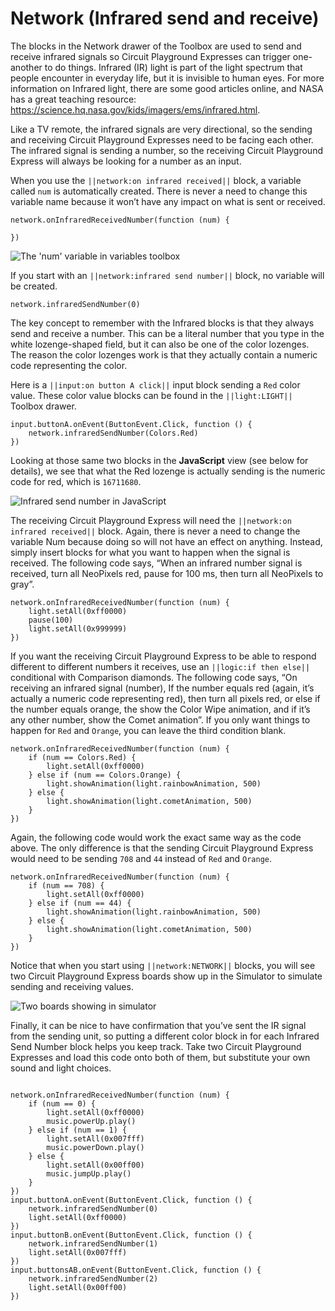 # Network (Infrared send and receive)

The blocks in the Network drawer of the Toolbox are used to send and receive infrared signals so Circuit Playground Expresses can trigger one-another to do things. Infrared (IR) light is part of the light spectrum that people encounter in everyday life, but it is invisible to human eyes. For more information on Infrared light, there are some good articles online, and NASA has a great teaching resource: https://science.hq.nasa.gov/kids/imagers/ems/infrared.html.

Like a TV remote, the infrared signals are very directional, so the sending and receiving Circuit Playground Expresses need to be facing each other. The infrared signal is sending a number, so the receiving Circuit Playground Express will always be looking for a number as an input.

When you use the ``||network:on infrared received||`` block, a variable called ``num`` is automatically created. There is never a need to change this variable name because it won’t have any impact on what is sent or received.
 
```block
network.onInfraredReceivedNumber(function (num) {
	
})
```
 
![The 'num' variable in variables toolbox](/static/courses/maker/general/coding/variables-num.jpg)

If you start with an ``||network:infrared send number||`` block, no variable will be created.

```block
network.infraredSendNumber(0)
```

The key concept to remember with the Infrared blocks is that they always send and receive a number. This can be a literal number that you type in the white lozenge-shaped field, but it can also be one of the color lozenges. The reason the color lozenges work is that they actually contain a numeric code representing the color.

Here is a ``||input:on button A click||`` input block sending a ``Red`` color value. These color value blocks can be found in the ``||light:LIGHT||`` Toolbox drawer.
 
```block
input.buttonA.onEvent(ButtonEvent.Click, function () {
    network.infraredSendNumber(Colors.Red)
})
```

Looking at those same two blocks in the **JavaScript** view (see below for details), we see that what the Red lozenge is actually sending is the numeric code for red, which is `16711680`.

![Infrared send number in JavaScript](/static/courses/maker/general/coding/ir-send-color-js.png)

The receiving Circuit Playground Express will need the ``||network:on infrared received||`` block. Again, there is never a need to change the variable Num because doing so will not have an effect on anything. Instead, simply insert blocks for what you want to happen when the signal is received. The following code says, “When an infrared number signal is received, turn all NeoPixels red, pause for 100 ms, then turn all NeoPixels to gray”.

```block
network.onInfraredReceivedNumber(function (num) {
    light.setAll(0xff0000)
    pause(100)
    light.setAll(0x999999)
})
```

If you want the receiving Circuit Playground Express to be able to respond different to different numbers it receives, use an ``||logic:if then else||`` conditional with Comparison diamonds. The following code says, “On receiving an infrared signal (number), If the number equals red (again, it’s actually a numeric code representing red), then turn all pixels red, or else if the number equals orange, the show the Color Wipe animation, and if it’s any other number, show the Comet animation”. If you only want things to happen for ``Red`` and ``Orange``, you can leave the third condition blank.

```blocks
network.onInfraredReceivedNumber(function (num) {
    if (num == Colors.Red) {
        light.setAll(0xff0000)
    } else if (num == Colors.Orange) {
        light.showAnimation(light.rainbowAnimation, 500)
    } else {
        light.showAnimation(light.cometAnimation, 500)
    }
})
```

Again, the following code would work the exact same way as the code above. The only difference is that the sending Circuit Playground Express would need to be sending `708` and `44` instead of ``Red`` and ``Orange``.

```blocks
network.onInfraredReceivedNumber(function (num) {
    if (num == 708) {
        light.setAll(0xff0000)
    } else if (num == 44) {
        light.showAnimation(light.rainbowAnimation, 500)
    } else {
        light.showAnimation(light.cometAnimation, 500)
    }
})
```

Notice that when you start using ``||network:NETWORK||`` blocks, you will see two Circuit Playground Express boards show up in the Simulator to simulate sending and receiving values.

![Two boards showing in simulator](/static/courses/maker/general/coding/two-board-sim.jpg)

Finally, it can be nice to have confirmation that you’ve sent the IR signal from the sending unit, so putting a different color block in for each Infrared Send Number block helps you keep track. Take two Circuit Playground Expresses and load this code onto both of them, but substitute your own sound and light choices.
 
```blocks

network.onInfraredReceivedNumber(function (num) {
    if (num == 0) {
        light.setAll(0xff0000)
        music.powerUp.play()
    } else if (num == 1) {
        light.setAll(0x007fff)
        music.powerDown.play()
    } else {
        light.setAll(0x00ff00)
        music.jumpUp.play()
    }
})
input.buttonA.onEvent(ButtonEvent.Click, function () {
    network.infraredSendNumber(0)
    light.setAll(0xff0000)
})
input.buttonB.onEvent(ButtonEvent.Click, function () {
    network.infraredSendNumber(1)
    light.setAll(0x007fff)
})
input.buttonsAB.onEvent(ButtonEvent.Click, function () {
    network.infraredSendNumber(2)
    light.setAll(0x00ff00)
})
```
